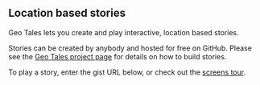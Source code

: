 ## Location based stories

Geo Tales lets you create and play interactive, location based stories.

Stories can be created by anybody and hosted for free on GitHub. Please see
the [Geo Tales project page][project] for details on how to build stories.

To play a story, enter the gist URL below, or check out the [screens tour][].

[project]: https://github.com/geo-tales/geo-tales-mobile/blob/master/README.md
[screens tour]: ?story=tour.json
